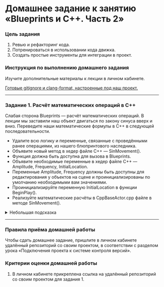 # Домашнее задание к занятию «Blueprints и С++. Часть 2»

### Цель задания

1. Ревью и рефакторинг кода.
2. Потренироваться в использовании кода движка.
3. Создать простые инструменты для интеграции в проект.

### Инструкция по выполнению домашнего задания

Изучите дополнительные материалы к лекции в личном кабинете.

[Готовые gitignore и clang-format, настроенные под наш проект.](https://github.com/netology-code/pue-homeworks/blob/main/04/Lessons4.zip)

------

### Задание 1. Расчёт математических операций в С++

Cлабая сторона Blueprints — расчёт математических операций. В лекции мы заставили наш объект двигаться по закону синуса вверх и вниз. Переведите наши математические формулы в С++ в следующей последовательности.

* Удалите всю логику и переменные, связанные с проведёнными ранее операциями, из нашего блюпринтового наследника.
* Объявите новый метод в хедер файле С++ — SinMovement().
* Функция должна быть доступна для вызова в Blueprints.
* Объявите необходимые переменные в хедер файле С++ — Amplitude, Frequency, InitialLocation.
* Переменные Amplitude, Frequency должны быть доступны для редактирования у объектов на сцене и проинициализированы по умолчанию необходимыми вам значениями.
* Проинициализируйте переменную InitialLocation в функции BeginPlay().
* Реализуйте математические расчёты в CppBaseActor.срр файле в методе SinMovement().

<details>

<summary>Небольшая подсказка</summary>


Чтобы обратиться к расчёту синуса в коде, нужно воспользоваться специальной структурой, которая называется FMath. Она хранит различные математические и тригонометрические выражения.

* Скомпилируйте свой код. Запустите проект и вызовите свою функцию в Event Graph в событии Event Tick. 

Вы подготовили простейший инструмент, который может использовать любой желающий (геймдизайнеры, художники и т. д.), даже не знакомый с языком С++. Проверьте, что переменные Amplitude, Frequency доступны к редактированию у объектов A_CppBase на уровне.

</details>

------

### Правила приёма домашней работы

Чтобы сдать домашнее задание, пришлите в личном кабинете удалённый репозиторий со своим проектом, в соответствии с разделом урока «Подключения проекта к системе контроля версий».

### Критерии оценки домашней работы

1. В личном кабинете прикреплена ссылка на удалённый репозиторий со своим проектом для задания 1.



